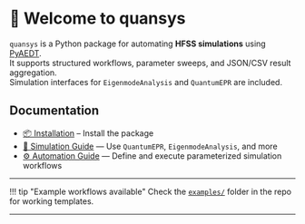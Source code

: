 # 📡 Welcome to quansys

`quansys` is a Python package for automating **HFSS simulations** using [PyAEDT](https://github.com/ansys/pyaedt).  
It supports structured workflows, parameter sweeps, and JSON/CSV result aggregation.  
Simulation interfaces for `EigenmodeAnalysis` and `QuantumEPR` are included.


## Documentation

* [📦 Installation](install.md) – Install the package
* [🧪 Simulation Guide](guides/simulations.md) — Use `QuantumEPR`, `EigenmodeAnalysis`, and more
* [⚙️ Automation Guide](guides/automation.md) — Define and execute parameterized simulation workflows

---

!!! tip "Example workflows available"
    Check the [`examples/`](https://github.com/hutorihunzu/quansys/tree/main/examples) folder in the repo for working templates.

---

